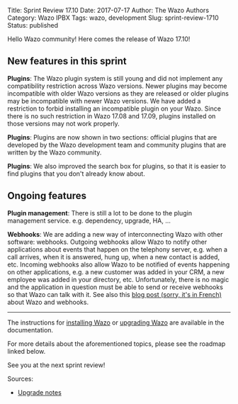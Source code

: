 Title: Sprint Review 17.10
Date: 2017-07-17
Author: The Wazo Authors
Category: Wazo IPBX
Tags: wazo, development
Slug: sprint-review-1710
Status: published

Hello Wazo community! Here comes the release of Wazo 17.10!

New features in this sprint
---------------------------

**Plugins**: The Wazo plugin system is still young and did not implement any compatibility restriction across Wazo versions. Newer plugins may become incompatible with older Wazo versions as they are released or older plugins may be incompatible with newer Wazo versions. We have added a restriction to forbid installing an incompatible plugin on your Wazo. Since there is no such restriction in Wazo 17.08 and 17.09, plugins installed on those versions may not work properly.

**Plugins**: Plugins are now shown in two sections: official plugins that are developed by the Wazo development team and community plugins that are written by the Wazo community.

**Plugins**: We also improved the search box for plugins, so that it is easier to find plugins that you don't already know about.


Ongoing features
----------------

**Plugin management**: There is still a lot to be done to the plugin management service. e.g. dependency, upgrade, HA, ...

**Webhooks**: We are adding a new way of interconnecting Wazo with other software: webhooks. Outgoing webhooks allow Wazo to notify other applications about events that happen on the telephony server, e.g. when a call arrives, when it is answered, hung up, when a new contact is added, etc. Incoming webhooks also allow Wazo to be notified of events happening on other applications, e.g. a new customer was added in your CRM, a new employee was added in your directory, etc. Unfortunately, there is no magic and the application in question must be able to send or receive webhooks so that Wazo can talk with it. See also this [blog post (sorry, it's in French)](http://blog.wazo.community/wazo-webhook.html#wazo-webhook) about Wazo and webhooks.

---

The instructions for [installing Wazo](/uc-doc/installation/install-system) or [upgrading Wazo](/uc-doc/upgrade/introduction) are available in the documentation.

For more details about the aforementioned topics, please see the roadmap linked below.

See you at the next sprint review!

Sources:

* [Upgrade notes](http://wazo.readthedocs.io/en/wazo-17.10/upgrade/upgrade.html#upgrade-notes)
